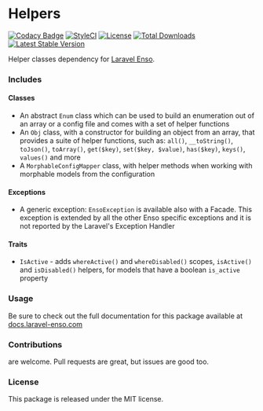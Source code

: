 # Helpers

[![Codacy Badge](https://api.codacy.com/project/badge/Grade/4c084aada0bf4f70bf397338300bfc5d)](https://www.codacy.com/app/laravel-enso/Helpers?utm_source=github.com&utm_medium=referral&utm_content=laravel-enso/Helpers&utm_campaign=badger)
[![StyleCI](https://styleci.io/repos/85466970/shield?branch=master)](https://styleci.io/repos/85466970)
[![License](https://poser.pugx.org/laravel-enso/helpers/license)](https://packagist.org/packages/laravel-enso/helpers)
[![Total Downloads](https://poser.pugx.org/laravel-enso/helpers/downloads)](https://packagist.org/packages/laravel-enso/helpers)
[![Latest Stable Version](https://poser.pugx.org/laravel-enso/helpers/version)](https://packagist.org/packages/laravel-enso/helpers)

Helper classes dependency for [Laravel Enso](https://github.com/laravel-enso/Enso).

### Includes

#### Classes

- An abstract `Enum` class which can be used to build an enumeration out of an array or a config file and comes with a set of helper functions 
- An `Obj` class, with a constructor for building an object from an array, that provides a suite of helper functions, such as: `all()`, `__toString()`, `toJson()`, `toArray()`, `get($key)`, `set($key, $value)`, `has($key)`, `keys()`, `values()` and more
- A `MorphableConfigMapper` class, with helper methods when working with morphable models from the configuration

#### Exceptions

- A generic exception: `EnsoException` is available also with a Facade. This exception is extended by all the other Enso specific exceptions and it is not reported by the Laravel's Exception Handler

#### Traits

- `IsActive` - adds `whereActive()` and `whereDisabled()` scopes, `isActive()` and `isDisabled()` helpers, for models that have a boolean `is_active` property

### Usage

Be sure to check out the full documentation for this package available at [docs.laravel-enso.com](https://docs.laravel-enso.com/packages/helpers.html)

### Contributions

are welcome. Pull requests are great, but issues are good too.

### License

This package is released under the MIT license.
